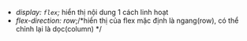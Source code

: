 - _display: `flex`;_ hiển thị nội dung 1 cách linh hoạt
- _flex-direction: row_;/*hiển thị của flex mặc định là ngang(row), có thể chỉnh lại là dọc(column) */
